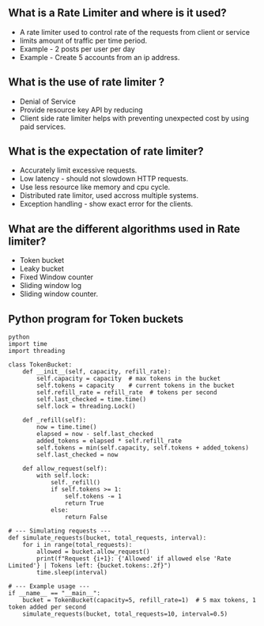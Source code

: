 ##  What is a Rate Limiter and where is it used?
* A rate limiter used to control rate of the requests from client or service
* limits amount of traffic per time period.
* Example - 2 posts per user per day
* Example - Create 5 accounts from an ip address.

## What is the use of rate limiter ?
* Denial of Service
* Provide resource key API by reducing
* Client side rate limiter helps with preventing unexpected cost by using paid services.

## What is the expectation of rate limiter?
* Accurately limit excessive requests.
* Low latency - should not slowdown HTTP requests.
* Use less resource like memory and cpu cycle.
* Distributed rate limitor, used accross multiple systems.
* Exception handling - show exact error for the clients.

## What are the different algorithms used in Rate limiter?
* Token bucket
* Leaky bucket
* Fixed Window counter
* Sliding window log
* Sliding window counter.

## Python program for Token buckets

```
python
import time
import threading

class TokenBucket:
    def __init__(self, capacity, refill_rate):
        self.capacity = capacity  # max tokens in the bucket
        self.tokens = capacity    # current tokens in the bucket
        self.refill_rate = refill_rate  # tokens per second
        self.last_checked = time.time()
        self.lock = threading.Lock()

    def _refill(self):
        now = time.time()
        elapsed = now - self.last_checked
        added_tokens = elapsed * self.refill_rate
        self.tokens = min(self.capacity, self.tokens + added_tokens)
        self.last_checked = now

    def allow_request(self):
        with self.lock:
            self._refill()
            if self.tokens >= 1:
                self.tokens -= 1
                return True
            else:
                return False

# --- Simulating requests ---
def simulate_requests(bucket, total_requests, interval):
    for i in range(total_requests):
        allowed = bucket.allow_request()
        print(f"Request {i+1}: {'Allowed' if allowed else 'Rate Limited'} | Tokens left: {bucket.tokens:.2f}")
        time.sleep(interval)

# --- Example usage ---
if __name__ == "__main__":
    bucket = TokenBucket(capacity=5, refill_rate=1)  # 5 max tokens, 1 token added per second
    simulate_requests(bucket, total_requests=10, interval=0.5)
```
